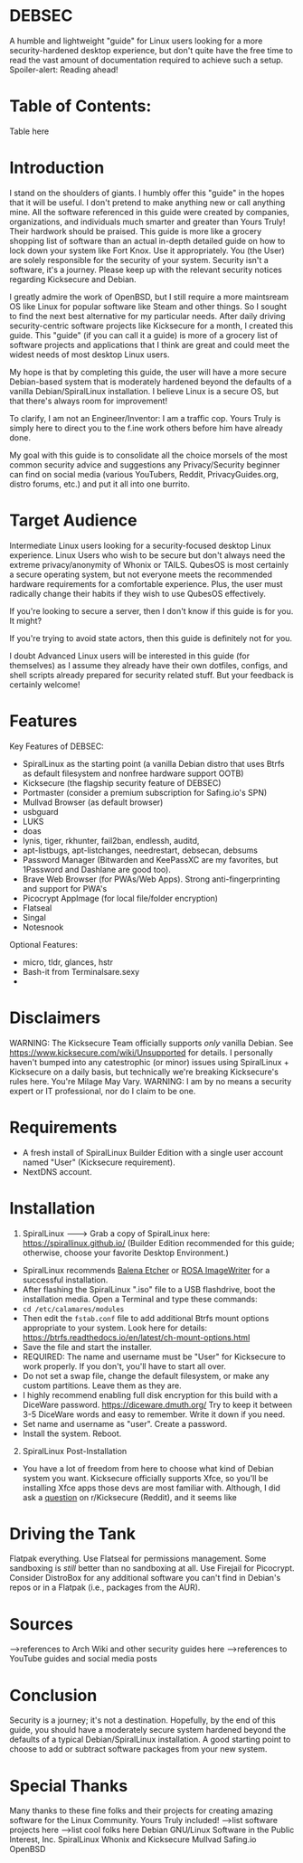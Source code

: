 # DEBSEC
A humble and lightweight "guide" for Linux users looking for a more security-hardened desktop experience, but don't quite have the free time to read the vast amount of documentation required to achieve such a setup. Spoiler-alert: Reading ahead!

# Table of Contents:

Table here


# Introduction
I stand on the shoulders of giants. I humbly offer this "guide" in the hopes that it will be useful. I don't pretend to make anything new or call anything mine. All the software referenced in this guide were created by companies, organizations, and individuals much smarter and greater than Yours Truly! Their hardwork should be praised. This guide is more like a grocery shopping list of software than an actual in-depth detailed guide on how to lock down your system like Fort Knox. Use it appropriately. You (the User) are solely responsible for the security of your system. Security isn't a software, it's a journey. Please keep up with the relevant security notices regarding Kicksecure and Debian.

I greatly admire the work of OpenBSD, but I still require a more maintsream OS like Linux for popular software like Steam and other things. So I sought to find the next best alternative for my particular needs. After daily driving security-centric software projects like Kicksecure for a month, I created this guide. This "guide" (if you can call it a guide) is more of a grocery list of software projects and applications that I think are great and could meet the widest needs of most desktop Linux users.

My hope is that by completing this guide, the user will have a more secure Debian-based system that is moderately hardened beyond the defaults of a vanilla Debian/SpiralLinux installation. I believe Linux is a secure OS, but that there's always room for improvement!

To clarify, I am not an Engineer/Inventor: I am a traffic cop. Yours Truly is simply here to direct you to the f.ine work others before him have already done.

My goal with this guide is to consolidate all the choice morsels of the most common security advice and suggestions any Privacy/Security beginner can find on social media (various YouTubers, Reddit, PrivacyGuides.org, distro forums, etc.) and put it all into one burrito.  

# Target Audience
Intermediate Linux users looking for a security-focused desktop Linux experience. Linux Users who wish to be secure but don't always need the extreme privacy/anonymity of Whonix or TAILS. QubesOS is most certainly a secure operating system, but not everyone meets the recommended hardware requirements for a comfortable experience. Plus, the user must radically change their habits if they wish to use QubesOS effectively.

If you're looking to secure a server, then I don't know if this guide is for you. It might?

If you're trying to avoid state actors, then this guide is definitely not for you.

I doubt Advanced Linux users will be interested in this guide (for themselves) as I assume they already have their own dotfiles, configs, and shell scripts already prepared for security related stuff. But your feedback is certainly welcome!

# Features
Key Features of DEBSEC:
- SpiralLinux as the starting point (a vanilla Debian distro that uses Btrfs as default filesystem and nonfree hardware support OOTB)
- Kicksecure (the flagship security feature of DEBSEC) 
- Portmaster (consider a premium subscription for Safing.io's SPN)
- Mullvad Browser (as default browser)
- usbguard
- LUKS
- doas
- lynis, tiger, rkhunter, fail2ban, endlessh, auditd, 
- apt-listbugs, apt-listchanges, needrestart, debsecan, debsums
- Password Manager (Bitwarden and KeePassXC are my favorites, but 1Password and Dashlane are good too).
- Brave Web Browser (for PWAs/Web Apps). Strong anti-fingerprinting and support for PWA's
- Picocrypt AppImage (for local file/folder encryption)
- Flatseal
- Singal
- Notesnook

Optional Features:
- micro, tldr, glances, hstr
- Bash-it from Terminalsare.sexy
- 

# Disclaimers
WARNING:  The Kicksecure Team officially supports *only* vanilla Debian. See https://www.kicksecure.com/wiki/Unsupported for details.  I personally haven't bumped into any catestrophic (or minor) issues using SpiralLinux + Kicksecure on a daily basis, but technically we're breaking Kicksecure's rules here. You're Milage May Vary.
WARNING:  I am by no means a security expert or IT professional, nor do I claim to be one.

# Requirements
- A fresh install of SpiralLinux Builder Edition with a single user account named "User" (Kicksecure requirement).
- NextDNS account.

# Installation

1. SpiralLinux 
---> Grab a copy of SpiralLinux here: https://spirallinux.github.io/ (Builder Edition recommended for this guide; otherwise, choose your favorite Desktop Environment.)
- SpiralLinux recommends [Balena Etcher](https://etcher.balena.io) or [ROSA ImageWriter](http://wiki.rosalab.com/en/index.php/ROSA_ImageWriter) for a successful installation.
- After flashing the SpiralLinux ".iso" file to a USB flashdrive, boot the installation media.  Open a Terminal and type these commands:
- `cd /etc/calamares/modules`
- Then edit the `fstab.conf` file to add additional Btrfs mount options appropriate to your system. Look here for details: https://btrfs.readthedocs.io/en/latest/ch-mount-options.html
- Save the file and start the installer. 
- REQUIRED: The name and username must be "User" for Kicksecure to work properly. If you don't, you'll have to start all over.
- Do not set a swap file, change the default filesystem, or make any custom partitions. Leave them as they are.
- I highly recommend enabling full disk encryption for this build with a DiceWare password. https://diceware.dmuth.org/  Try to keep it between 3-5 DiceWare words and easy to remember. Write it down if you need.
- Set name and username as "user". Create a password.
- Install the system. Reboot.

2. SpiralLinux Post-Installation
- You have a lot of freedom from here to choose what kind of Debian system you want. Kicksecure officially supports Xfce, so you'll be installing Xfce apps those devs are most familiar with. Although, I did ask a [question](https://www.reddit.com/r/Kicksecure/comments/129tsn6/debian_xfce_vs_kicksecure_xfce) on r/Kicksecure (Reddit), and it seems like 


# Driving the Tank
Flatpak everything. Use Flatseal for permissions management. Some sandboxing is *still* better than no sandboxing at all. Use Firejail for Picocrypt. Consider DistroBox for any additional software you can't find in Debian's repos or in a Flatpak (i.e., packages from the AUR).

# Sources
-->references to Arch Wiki and other security guides here
-->references to YouTube guides and social media posts
  
# Conclusion
Security is a journey; it's not a destination. Hopefully, by the end of this guide, you should have a moderately secure system hardened beyond the defaults of a typical Debian/SpiralLinux installation. A good starting point to choose to add or subtract software packages from your new system.

# Special Thanks
Many thanks to these fine folks and their projects for creating amazing software for the Linux Community. Yours Truly included!
-->list software projects here
-->list cool folks here
Debian GNU/Linux
Software in the Public Interest, Inc.
SpiralLinux
Whonix and Kicksecure
Mullvad
Safing.io
OpenBSD
